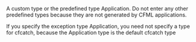 A custom type or the predefined type Application. Do not enter any other predefined types because
they are not generated by CFML applications.

If you specify the exception type Application, you need not specify a type for cfcatch, because the Application type is the default cfcatch type